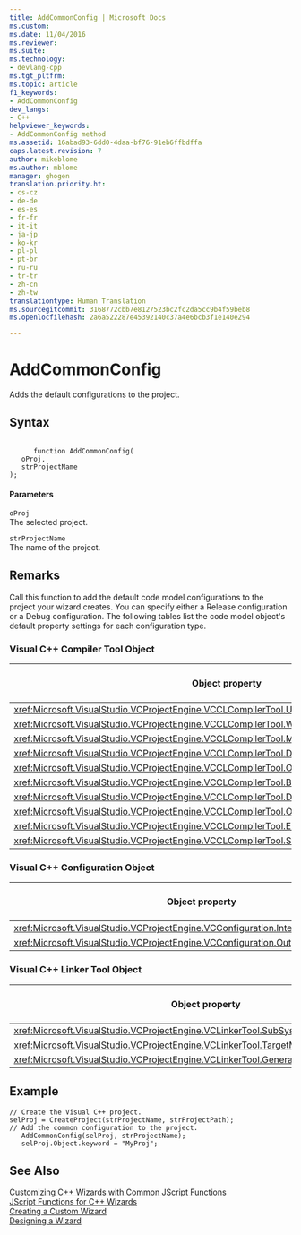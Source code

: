 ```yaml
---
title: AddCommonConfig | Microsoft Docs
ms.custom: 
ms.date: 11/04/2016
ms.reviewer: 
ms.suite: 
ms.technology:
- devlang-cpp
ms.tgt_pltfrm: 
ms.topic: article
f1_keywords:
- AddCommonConfig
dev_langs:
- C++
helpviewer_keywords:
- AddCommonConfig method
ms.assetid: 16abad93-6dd0-4daa-bf76-91eb6ffbdffa
caps.latest.revision: 7
author: mikeblome
ms.author: mblome
manager: ghogen
translation.priority.ht:
- cs-cz
- de-de
- es-es
- fr-fr
- it-it
- ja-jp
- ko-kr
- pl-pl
- pt-br
- ru-ru
- tr-tr
- zh-cn
- zh-tw
translationtype: Human Translation
ms.sourcegitcommit: 3168772cbb7e8127523bc2fc2da5cc9b4f59beb8
ms.openlocfilehash: 2a6a522287e45392140c37a4e6bcb3f1e140e294

---
```

# AddCommonConfig
Adds the default configurations to the project.  
  
## Syntax  
  
```  
  
      function AddCommonConfig(   
   oProj,   
   strProjectName    
);  
```  
  
#### Parameters  
 `oProj`  
 The selected project.  
  
 `strProjectName`  
 The name of the project.  
  
## Remarks  
 Call this function to add the default code model configurations to the project your wizard creates. You can specify either a Release configuration or a Debug configuration. The following tables list the code model object's default property settings for each configuration type.  
  
### Visual C++ Compiler Tool Object  
  
|Object property|Release configuration setting|Debug configuration setting|  
|---------------------|-----------------------------------|---------------------------------|  
|<xref:Microsoft.VisualStudio.VCProjectEngine.VCCLCompilerTool.UsePrecompiledHeader%2A>|pchUseUsingSpecific|pchUseUsingSpecific|  
|<xref:Microsoft.VisualStudio.VCProjectEngine.VCCLCompilerTool.WarningLevel%2A>|3|3|  
|<xref:Microsoft.VisualStudio.VCProjectEngine.VCCLCompilerTool.MinimalRebuild%2A>|Not applicable|true|  
|<xref:Microsoft.VisualStudio.VCProjectEngine.VCCLCompilerTool.DebugInformationFormat%2A>|debugEnabled|debugEditAndContinue|  
|<xref:Microsoft.VisualStudio.VCProjectEngine.VCCLCompilerTool.Optimization%2A>|optimizeMaxSpeed|Not applicable|  
|<xref:Microsoft.VisualStudio.VCProjectEngine.VCCLCompilerTool.BasicRuntimeChecks%2A>|Not applicable|runtimeBasicCheckAll|  
|<xref:Microsoft.VisualStudio.VCProjectEngine.VCCLCompilerTool.Detect64BitPortabilityProblems%2A>|true|true|  
|<xref:Microsoft.VisualStudio.VCProjectEngine.VCCLCompilerTool.OmitFramePointers%2A>|true|Not applicable|  
|<xref:Microsoft.VisualStudio.VCProjectEngine.VCCLCompilerTool.EnableFunctionLevelLinking%2A>|true|Not applicable|  
|<xref:Microsoft.VisualStudio.VCProjectEngine.VCCLCompilerTool.StringPooling%2A>|true|Not applicable|  
  
### Visual C++ Configuration Object  
  
|Object property|Release configuration setting|Debug configuration setting|  
|---------------------|-----------------------------------|---------------------------------|  
|<xref:Microsoft.VisualStudio.VCProjectEngine.VCConfiguration.IntermediateDirectory%2A>|"Release"|"Debug"|  
|<xref:Microsoft.VisualStudio.VCProjectEngine.VCConfiguration.OutputDirectory%2A>|"Release"|"Debug"|  
  
### Visual C++ Linker Tool Object  
  
|Object property|Release configuration setting|Debug configuration setting|  
|---------------------|-----------------------------------|---------------------------------|  
|<xref:Microsoft.VisualStudio.VCProjectEngine.VCLinkerTool.SubSystem%2A>|subSystemWindows|subSystemWindows|  
|<xref:Microsoft.VisualStudio.VCProjectEngine.VCLinkerTool.TargetMachine%2A>|machineX86|machineX86|  
|<xref:Microsoft.VisualStudio.VCProjectEngine.VCLinkerTool.GenerateDebugInformation%2A>|true|true|  
  
## Example  
  
```  
// Create the Visual C++ project.  
selProj = CreateProject(strProjectName, strProjectPath);  
// Add the common configuration to the project.  
   AddCommonConfig(selProj, strProjectName);  
   selProj.Object.keyword = "MyProj";  
```  
  
## See Also  
 [Customizing C++ Wizards with Common JScript Functions](../ide/customizing-cpp-wizards-with-common-jscript-functions.md)   
 [JScript Functions for C++ Wizards](../ide/jscript-functions-for-cpp-wizards.md)   
 [Creating a Custom Wizard](../ide/creating-a-custom-wizard.md)   
 [Designing a Wizard](../ide/designing-a-wizard.md)


<!--HONumber=Jan17_HO1-->


